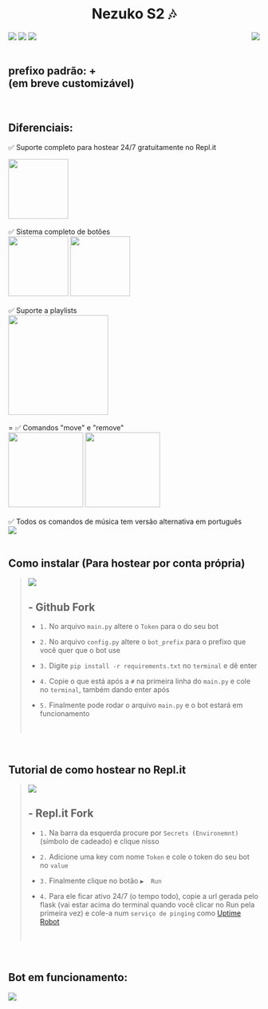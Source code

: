 <div align="center" >
    <h1>Nezuko S2 🎶</h1>
</div>

<div style="display: inline_block">
    <a href="https://github.com/LeudoNeto/nezuko-s2/fork" target="_blank"><img src="https://img.shields.io/github/forks/LeudoNeto/nezuko-s2.svg" target="_blank"></a>
    <a href="https://github.com/LeudoNeto/nezuko-s2" target="_blank"><img src="https://img.shields.io/github/stars/LeudoNeto/nezuko-s2.svg" target="_blank"></a>
    <a href="https://replit.com/@LeudoNeto/nezuko-s2" target="_blank"><img src="https://repl.it/badge/github/LeudoNeto/nezuko-s2" target="_blank"></a>
    <a href="https://github.com/LeudoNeto/nezuko-s2/fork" target="_blank"><img align="right" src="https://cdn.discordapp.com/avatars/933420163326423041/3507f298a2c64325b6843d4e7c6fe4b2.png?size=512" target="_blank"></a>
</div>

<br>

<h2>prefixo padrão: +<br>(em breve customizável)
</h2>

<br>

## Diferenciais:
✅ Suporte completo para hostear 24/7 gratuitamente no Repl.it
<div>
    <a href="https://replit.com/@LeudoNeto/nezuko-s2" target="_blank"><img src="https://cdn.discordapp.com/attachments/901566024690835467/971500158942609478/replit_host.png" height="120" target="_blank"></a>
</div><br>
✅ Sistema completo de botões
<div style="display: inline_block">
    <img src="https://cdn.discordapp.com/attachments/901566024690835467/971500135005708329/botoes.png" height="120" target="_blank">
    <img src="https://cdn.discordapp.com/attachments/901566024690835467/971500149434122250/menu_do_help.png" height="120" target="_blank">
</div><br>
✅ Suporte a playlists
<div>
    <img src="https://cdn.discordapp.com/attachments/901566024690835467/971501865487441960/playlists.png" height="200" target="_blank">
</div><br>
=
✅ Comandos "move" e "remove"
<div style="display: inline_block">
    <img src="https://cdn.discordapp.com/attachments/901566024690835467/971504462902480916/queue_1.png" height="150" target="_blank">
    <img src="https://cdn.discordapp.com/attachments/901566024690835467/971504480006832218/queue_2.png" height="150" target="_blank">
</div><br>
✅ Todos os comandos de música tem versão alternativa em português
<div>
    <img src="https://cdn.discordapp.com/attachments/901566024690835467/971505011425181746/port.png" target="_blank">
</div><br>

## Como instalar (Para hostear por conta própria)

><a href="https://github.com/LeudoNeto/nezuko-s2/fork" target="_blank"><img src="https://img.shields.io/github/forks/LeudoNeto/nezuko-s2.svg" target="_blank"></a>  <h2> - **Github Fork**</h2>
> 
> - ` 1. ` No arquivo `main.py` altere o `Token` para o do seu bot
> 
> - ` 2. ` No arquivo `config.py` altere o `bot_prefix` para o prefixo que você quer que o bot use
>
> - ` 3. ` Digite `pip install -r requirements.txt` no `terminal` e dê enter
> 
> - ` 4. ` Copie o que está após a `#` na primeira linha do `main.py` e cole no `terminal`, também dando enter após 
> 
> - ` 5. ` Finalmente pode rodar o arquivo `main.py` e o bot estará em funcionamento
>
> <br>
<br>

## Tutorial de como hostear no Repl.it
><a href="https://replit.com/@LeudoNeto/nezuko-s2" target="_blank"><img src="https://repl.it/badge/github/LeudoNeto/nezuko-s2" target="_blank"></a>  <h2> - **Repl.it Fork**</h2>
>
> - ` 1. ` Na barra da esquerda procure por `Secrets (Environemnt)` (símbolo de cadeado) e clique nisso
> 
> - ` 2. ` Adicione uma key com nome `Token` e cole o token do seu bot no `value`
> 
> - ` 3. ` Finalmente clique no botão `▶  Run`
> 
> - ` 4. ` Para ele ficar ativo 24/7 (o tempo todo), copie a url gerada pelo flask (vai estar acima do terminal quando você clicar no Run pela primeira vez) e cole-a num `serviço de pinging` como [Uptime Robot](https://uptimerobot.com)
>
> <br>
<br>

## Bot em funcionamento:
<img src="https://cdn.discordapp.com/attachments/901566024690835467/971510753116971018/2022-05-04_17-23-26.gif" target="_blank">